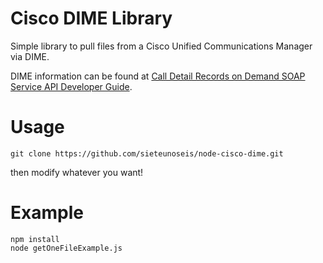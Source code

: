 # Cisco DIME Library

Simple library to pull files from a Cisco Unified Communications Manager via DIME.

DIME information can be found at
[Call Detail Records on Demand SOAP Service API Developer Guide](https://developer.cisco.com/docs/sxml/#!log-collection-and-dimegetfileservice-api-reference/dimegetfileservice-api).

# Usage

```
git clone https://github.com/sieteunoseis/node-cisco-dime.git
```

then modify whatever you want!

# Example

```
npm install
node getOneFileExample.js
```